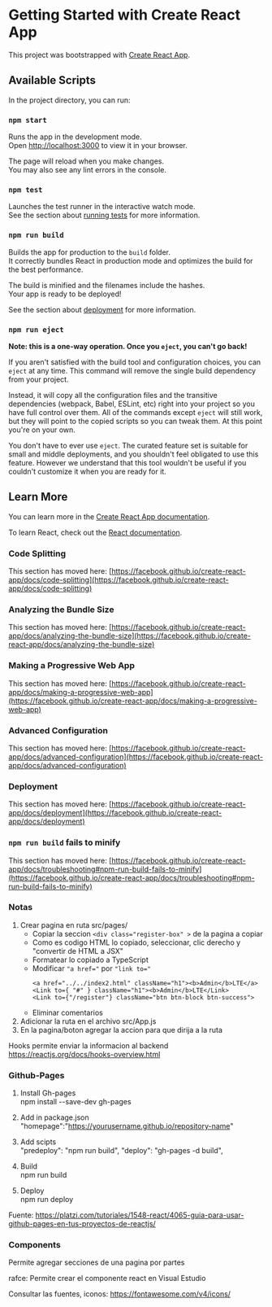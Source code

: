 # Getting Started with Create React App

This project was bootstrapped with [Create React App](https://github.com/facebook/create-react-app).

## Available Scripts

In the project directory, you can run:

### `npm start`

Runs the app in the development mode.\
Open [http://localhost:3000](http://localhost:3000) to view it in your browser.

The page will reload when you make changes.\
You may also see any lint errors in the console.

### `npm test`

Launches the test runner in the interactive watch mode.\
See the section about [running tests](https://facebook.github.io/create-react-app/docs/running-tests) for more information.

### `npm run build`

Builds the app for production to the `build` folder.\
It correctly bundles React in production mode and optimizes the build for the best performance.

The build is minified and the filenames include the hashes.\
Your app is ready to be deployed!

See the section about [deployment](https://facebook.github.io/create-react-app/docs/deployment) for more information.

### `npm run eject`

**Note: this is a one-way operation. Once you `eject`, you can't go back!**

If you aren't satisfied with the build tool and configuration choices, you can `eject` at any time. This command will remove the single build dependency from your project.

Instead, it will copy all the configuration files and the transitive dependencies (webpack, Babel, ESLint, etc) right into your project so you have full control over them. All of the commands except `eject` will still work, but they will point to the copied scripts so you can tweak them. At this point you're on your own.

You don't have to ever use `eject`. The curated feature set is suitable for small and middle deployments, and you shouldn't feel obligated to use this feature. However we understand that this tool wouldn't be useful if you couldn't customize it when you are ready for it.

## Learn More

You can learn more in the [Create React App documentation](https://facebook.github.io/create-react-app/docs/getting-started).

To learn React, check out the [React documentation](https://reactjs.org/).

### Code Splitting

This section has moved here: [https://facebook.github.io/create-react-app/docs/code-splitting](https://facebook.github.io/create-react-app/docs/code-splitting)

### Analyzing the Bundle Size

This section has moved here: [https://facebook.github.io/create-react-app/docs/analyzing-the-bundle-size](https://facebook.github.io/create-react-app/docs/analyzing-the-bundle-size)

### Making a Progressive Web App

This section has moved here: [https://facebook.github.io/create-react-app/docs/making-a-progressive-web-app](https://facebook.github.io/create-react-app/docs/making-a-progressive-web-app)

### Advanced Configuration

This section has moved here: [https://facebook.github.io/create-react-app/docs/advanced-configuration](https://facebook.github.io/create-react-app/docs/advanced-configuration)

### Deployment

This section has moved here: [https://facebook.github.io/create-react-app/docs/deployment](https://facebook.github.io/create-react-app/docs/deployment)

### `npm run build` fails to minify

This section has moved here: [https://facebook.github.io/create-react-app/docs/troubleshooting#npm-run-build-fails-to-minify](https://facebook.github.io/create-react-app/docs/troubleshooting#npm-run-build-fails-to-minify)


### Notas

1.  Crear pagina en ruta src/pages/  
    - Copiar la seccion ``` <div class="register-box" > ``` de la pagina a copiar  
    - Como es codigo HTML lo copiado, seleccionar, clic derecho y "convertir de HTML a JSX"  
    - Formatear lo copiado a TypeScript  
    - Modificar 
    ``` "a href=" ``` por ``` "link to="  ```
        ``` 
        <a href="../../index2.html" className="h1"><b>Admin</b>LTE</a>  
        <Link to={ "#" } className="h1"><b>Admin</b>LTE</Link>  
        <Link to={"/register"} className="btn btn-block btn-success">  
        ```
    - Eliminar comentarios  
2. Adicionar la ruta en el archivo src/App.js  
3. En la pagina/boton agregar la accion para que dirija a la ruta  
  
Hooks permite enviar la informacion al backend
https://reactjs.org/docs/hooks-overview.html  


### Github-Pages
1. Install Gh-pages  
npm install --save-dev gh-pages  
  
2. Add in package.json  
"homepage":"https://yourusername.github.io/repository-name"  
  
3. Add scipts  
    "predeploy": "npm run build",
    "deploy": "gh-pages -d build",  
  
4. Build  
npm run build  
  
5. Deploy  
npm run deploy  
  
Fuente: https://platzi.com/tutoriales/1548-react/4065-guia-para-usar-github-pages-en-tus-proyectos-de-reactjs/  

### Components
Permite agregar secciones de una pagina por partes

rafce: Permite crear el componente react en Visual Estudio

Consultar las fuentes, iconos: https://fontawesome.com/v4/icons/